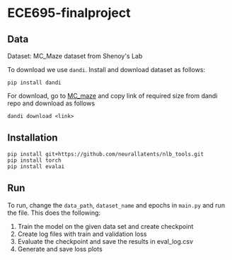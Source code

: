 # ECE695-finalproject

## Data 
Dataset: MC_Maze dataset from Shenoy's Lab

To download we use ```dandi```. Install and download dataset as follows:

```
pip install dandi
```
For download, go to [MC_maze](https://neurallatents.github.io/datasets#mcmaze) and copy link of required size from dandi repo and download as follows
```
dandi download <link>
```

## Installation
```
pip install git+https://github.com/neurallatents/nlb_tools.git
pip install torch
pip install evalai
```
## Run
To run, change the `data_path`, `dataset_name` and epochs  in `main.py` and run the file.
This does the following:
1. Train the model on the given data set and create checkpoint
2. Create log files with train and validation loss
3. Evaluate the checkpoint and save the results in eval_log.csv
4. Generate and save loss plots
